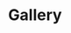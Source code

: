 ---
layout: gallery
permalink: /gallery/
title: Gallery
description: It's my life.
nav: true
news: true
---